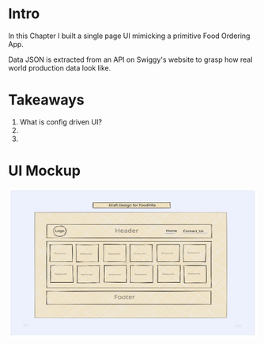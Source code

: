 # Intro

In this Chapter I built a single page UI mimicking a primitive Food Ordering App.

Data JSON is extracted from an API on Swiggy's website to grasp how real world production data look like.

# Takeaways

1. What is config driven UI?
2.
3.

# UI Mockup

<img src=".\code\img\ui_mockup.svg" width="100%" height="300px">
